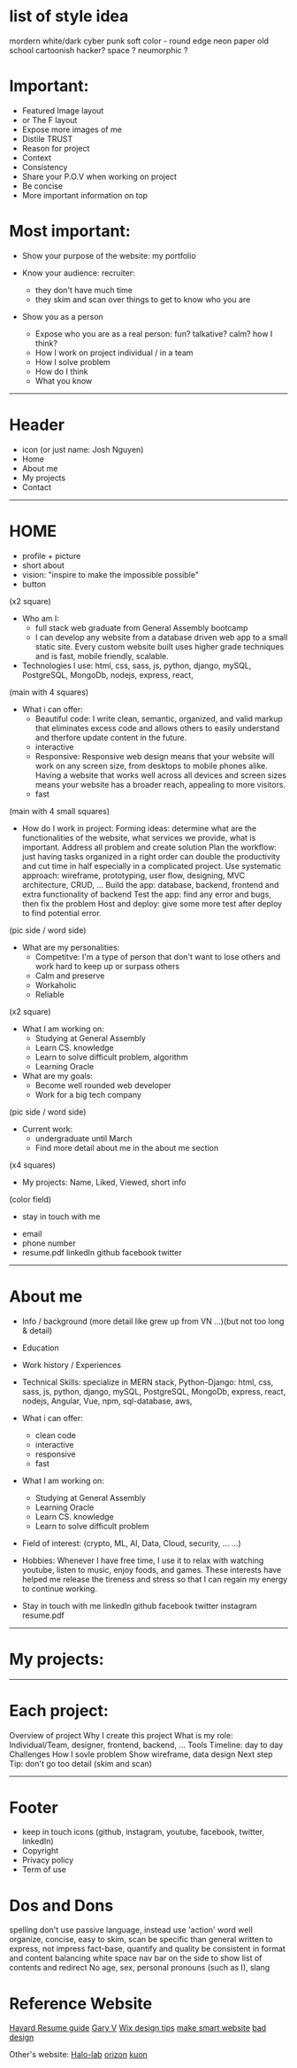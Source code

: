 # list of style idea

mordern white/dark
cyber punk
soft color - round edge
neon
paper old school
cartoonish
hacker?
space ?
neumorphic ?

# Important:

- Featured Image layout
- or The F layout
- Expose more images of me
- Distile TRUST
- Reason for project
- Context
- Consistency
- Share your P.O.V when working on project
- Be concise
- More important information on top

# Most important:

- Show your purpose of the website: my portfolio
- Know your audience: recruiter:

  - they don't have much time
  - they skim and scan over things to get to know who you are

- Show you as a person
  - Expose who you are as a real person: fun? talkative? calm? how I think?
  - How I work on project individual / in a team
  - How I solve problem
  - How do I think
  - What you know

---

# Header

- icon (or just name: Josh Nguyen)
- Home
- About me
- My projects
- Contact

---

# HOME

- profile + picture
- short about
- vision: "inspire to make the impossible possible"
- button

(x2 square)

- Who am I:
  - full stack web graduate from General Assembly bootcamp
  - I can develop any website from a database driven web app to a small static site. Every custom website built uses higher grade techniques and is fast, mobile friendly, scalable.
- Technologies I use: html, css, sass, js, python, django, mySQL, PostgreSQL, MongoDb, nodejs, express, react,

(main with 4 squares)

- What i can offer:
  - Beautiful code: I write clean, semantic, organized, and valid markup that eliminates excess code and allows others to easily understand and therfore update content in the future.
  - interactive
  - Responsive: Responsive web design means that your website will work on any screen size, from desktops to mobile phones alike. Having a website that works well across all devices and screen sizes means your website has a broader reach, appealing to more visitors.
  - fast

(main with 4 small squares)

- How do I work in project:
  Forming ideas: determine what are the functionalities of the website, what services we provide, what is important.
  Address all problem and create solution
  Plan the workflow: just having tasks organized in a right order can double the productivity and cut time in half especially in a complicated project.
  Use systematic approach: wireframe, prototyping, user flow, designing, MVC architecture, CRUD, ...
  Build the app: database, backend, frontend and extra functionality of backend
  Test the app: find any error and bugs, then fix the problem
  Host and deploy: give some more test after deploy to find potential error.


(pic side / word side)

- What are my personalities:
  - Competitve: I'm a type of person that don't want to lose others and work hard to keep up or surpass others
  - Calm and preserve
  - Workaholic
  - Reliable

(x2 square)

- What I am working on:
  - Studying at General Assembly
  - Learn CS. knowledge
  - Learn to solve difficult problem, algorithm
  - Learning Oracle
- What are my goals:
  - Become well rounded web developer
  - Work for a big tech company

(pic side / word side)

- Current work:
  - undergraduate until March
  - Find more detail about me in the about me section

(x4 squares)

- My projects: Name, Liked, Viewed, short info


(color field)
- stay in touch with me
+ email 
+ phone number
+ resume.pdf
  linkedIn
  github
  facebook
  twitter

---

# About me

- Info / background (more detail like grew up from VN ...)(but not too long & detail)
- Education
- Work history / Experiences

- Technical Skills: specialize in MERN stack, Python-Django: html, css, sass, js, python, django, mySQL, PostgreSQL, MongoDb, express, react, nodejs, Angular, Vue, npm, sql-database, aws,

- What i can offer:

  - clean code
  - interactive
  - responsive
  - fast

- What I am working on:

  - Studying at General Assembly
  - Learning Oracle
  - Learn CS. knowledge
  - Learn to solve difficult problem

- Field of interest: (crypto, ML, AI, Data, Cloud, security, ... ...)

- Hobbies: Whenever I have free time, I use it to relax with watching youtube, listen to music, enjoy foods, and games. These interests have helped me release the tireness and stress so that I can regain my energy to continue working.

- Stay in touch with me
  linkedIn
  github
  facebook
  twitter
  instagram
  resume.pdf

---

# My projects:


---

# Each project:

Overview of project
Why I create this project
What is my role: Individual/Team, designer, frontend, backend, ...
Tools
Timeline: day to day
Challenges
How I sovle problem
Show wireframe, data design
Next step
Tip: don't go too detail (skim and scan)

---

# Footer

- keep in touch icons (github, instagram, youtube, facebook, twitter, linkedIn)
- Copyright
- Privacy policy
- Term of use

# Dos and Dons

spelling
don't use passive language, instead use 'action' word
well organize, concise, easy to skim, scan
be specific than general
written to express, not impress
fact-base, quantify and quality
be consistent in format and content
balancing white space
nav bar on the side to show list of contents and redirect
No age, sex, personal pronouns (such as I), slang

# Reference Website

[Havard Resume guide](https://ocs.fas.harvard.edu/files/ocs/files/hes-resume-cover-letter-guide.pdf)
[Gary V](https://www.garyvaynerchuk.com/)
[Wix design tips](https://www.wix.com/blog/2017/10/5-design-tips-for-a-professional-site/)
[make smart website](https://blog.hubspot.com/marketing/compelling-stats-website-design-optimization-list)
[bad design](https://www.mockplus.com/blog/post/bad-web-design)
[](https://dribbble.com/tags/dark_portfolio)
[]()
[]()
[]()
[]()

Other's website:
[Halo-lab](https://www.halo-lab.com/)
[orizon](https://www.orizon.co/)
[kuon](https://kuon.space/)
[]()
[]()
[]()
[]()
[]()
[]()
[]()
[]()
